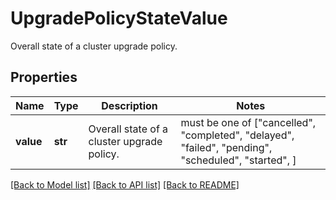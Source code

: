 # UpgradePolicyStateValue

Overall state of a cluster upgrade policy.

## Properties
Name | Type | Description | Notes
------------ | ------------- | ------------- | -------------
**value** | **str** | Overall state of a cluster upgrade policy. |  must be one of ["cancelled", "completed", "delayed", "failed", "pending", "scheduled", "started", ]

[[Back to Model list]](../README.md#documentation-for-models) [[Back to API list]](../README.md#documentation-for-api-endpoints) [[Back to README]](../README.md)


